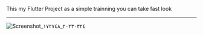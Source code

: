 This my Flutter Project as a simple trainning 
you can take fast look 
<hr>


![Screenshot_٢٠٢٣٠٣٢٤_١٧٢٧٤٨](https://user-images.githubusercontent.com/88496239/227576762-cbe21d82-2a4f-4f79-b66f-76d89958ae14.png)
